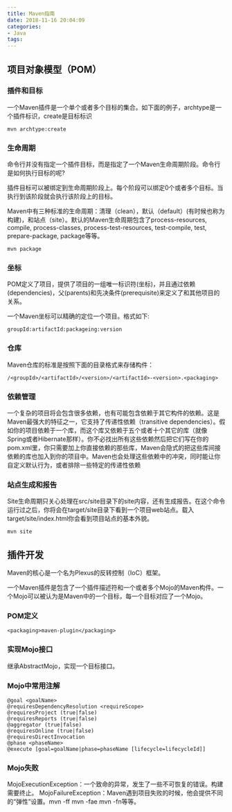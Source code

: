 ```yaml
---
title: Maven指南
date: 2018-11-16 20:04:09
categories:
- Java
tags:
---
```


## 项目对象模型（POM）

### 插件和目标

一个Maven插件是一个单个或者多个目标的集合。如下面的例子，archtype是一个插件标识，create是目标标识
```shell
mvn archtype:create
```

### 生命周期

命令行并没有指定一个插件目标，而是指定了一个Maven生命周期阶段。命令行是如何执行目标的呢?

插件目标可以被绑定到生命周期阶段上。每个阶段可以绑定0个或者多个目标。当执行到该阶段就会执行该阶段上的目标。

Maven中有三种标准的生命周期：清理（clean），默认（default）(有时候也称为构建)，和站点（site）。默认的Maven生命周期包含了process-resources, compile, process-classes, process-test-resources, test-compile, test, prepare-package, package等等。

```shell
mvn package
```

### 坐标

POM定义了项目，提供了项目的一组唯一标识符(坐标)，并且通过依赖(dependencies)，父(parents)和先决条件(prerequisite)来定义了和其他项目的关系。

一个Maven坐标可以精确的定位一个项目。格式如下:
```
groupId:artifactId:packageing:version
```

### 仓库

Maven仓库的标准是按照下面的目录格式来存储构件：

```
/<groupId>/<artifactId>/<version>/<artifactId>-<version>.<packaging>
```

### 依赖管理

一个复杂的项目将会包含很多依赖，也有可能包含依赖于其它构件的依赖。这是Maven最强大的特征之一，它支持了传递性依赖（transitive dependencies）。假如你的项目依赖于一个库，而这个库又依赖于五个或者十个其它的库（就像Spring或者Hibernate那样）。你不必找出所有这些依赖然后把它们写在你的pom.xml里，你只需要加上你直接依赖的那些库，Maven会隐式的把这些库间接依赖的库也加入到你的项目中。Maven也会处理这些依赖中的冲突，同时能让你自定义默认行为，或者排除一些特定的传递性依赖

### 站点生成和报告

Site生命周期只关心处理在src/site目录下的site内容，还有生成报告。在这个命令运行过之后，你将会在target/site目录下看到一个项目web站点。载入target/site/index.html你会看到项目站点的基本外貌。

```
mvn site
```

## 插件开发

Maven的核心是一个名为Plexus的反转控制（IoC）框架。

一个Maven插件是包含了一个插件描述符和一个或者多个Mojo的Maven构件。一个Mojo可以被认为是Maven中的一个目标，每一个目标对应了一个Mojo。

### POM定义

```
<packaging>maven-plugin</packaging>
```

### 实现Mojo接口

继承AbstractMojo，实现一个目标接口。

### Mojo中常用注解

```
@goal <goalName>
@requiresDependencyResolution <requireScope>
@requiresProject (true|false)
@requiresReports (true|false)
@aggregator (true|false)
@requiresOnline (true|false)
@requiresDirectInvocation
@phase <phaseName>
@execute [goal=goalName|phase=phaseName [lifecycle=lifecycleId]]
```

### Mojo失败

MojoExecutionException：一个致命的异常，发生了一些不可恢复的错误。构建需要终止。
MojoFailureException：Maven遇到项目失败的时候，他会提供不同的“弹性”设置。mvn -ff mvn -fae mvn -fn等等。